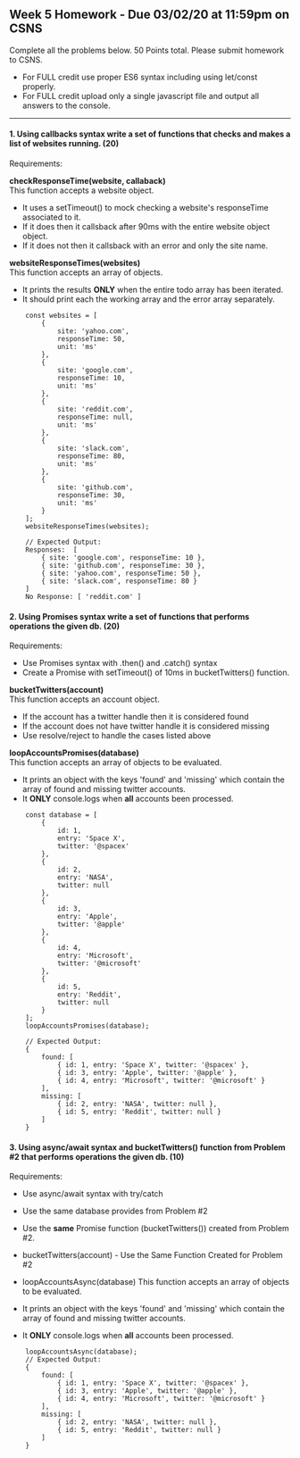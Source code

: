 ## Week 5 Homework - Due 03/02/20 at 11:59pm on CSNS
Complete all the problems below. 50 Points total. Please submit homework to CSNS.

- For FULL credit use proper ES6 syntax including using let/const properly.
- For FULL credit upload only a single javascript file and output all answers to the console.

---

#### 1. Using callbacks syntax write a set of functions that checks and makes a list of websites running. (20)
Requirements:

**checkResponseTime(website, callaback)** <br/>
This function accepts a website object. 
- It uses a setTimeout() to mock checking a website's responseTime associated to it.
- If it does then it callsback after 90ms with the entire website object object.
- If it does not then it callsback with an error and only the site name.

**websiteResponseTimes(websites)** <br/>
This function accepts an array of objects.  
- It prints the results **ONLY** when the entire todo array has been iterated.
- It should print each the working array and the error array separately.

```
    const websites = [
        {
            site: 'yahoo.com',
            responseTime: 50,
            unit: 'ms'
        },
        {
            site: 'google.com',
            responseTime: 10,
            unit: 'ms'
        },
        {
            site: 'reddit.com',
            responseTime: null,
            unit: 'ms'
        },
        {
            site: 'slack.com',
            responseTime: 80,
            unit: 'ms'
        },
        {
            site: 'github.com',
            responseTime: 30,
            unit: 'ms'
        }
    ];
    websiteResponseTimes(websites);

    // Expected Output:
    Responses:  [
        { site: 'google.com', responseTime: 10 },
        { site: 'github.com', responseTime: 30 },
        { site: 'yahoo.com', responseTime: 50 },
        { site: 'slack.com', responseTime: 80 }
    ]
    No Response: [ 'reddit.com' ]
```


#### 2. Using Promises syntax write a set of functions that performs operations the given db. (20)
Requirements:
- Use Promises syntax with .then() and .catch() syntax
- Create a Promise with setTimeout() of 10ms in bucketTwitters() function.

**bucketTwitters(account)** <br/>
This function accepts an account object.
- If the account has a twitter handle then it is considered found
- If the account does not have twitter handle it is considered missing
- Use resolve/reject to handle the cases listed above

**loopAccountsPromises(database)** <br/>
This function accepts an array of objects to be evaluated.
- It prints an object with the keys 'found' and 'missing' which contain the array of found and missing twitter accounts.
- It **ONLY** console.logs when **all** accounts been processed.

```
    const database = [
        {
            id: 1,
            entry: 'Space X',
            twitter: '@spacex'
        },
        {
            id: 2,
            entry: 'NASA',
            twitter: null
        },
        {
            id: 3,
            entry: 'Apple',
            twitter: '@apple'
        },
        {
            id: 4,
            entry: 'Microsoft',
            twitter: '@microsoft'
        },
        {
            id: 5,
            entry: 'Reddit',
            twitter: null
        }
    ];
    loopAccountsPromises(database);

    // Expected Output:
    {
        found: [
            { id: 1, entry: 'Space X', twitter: '@spacex' },
            { id: 3, entry: 'Apple', twitter: '@apple' },
            { id: 4, entry: 'Microsoft', twitter: '@microsoft' }
        ],
        missing: [
            { id: 2, entry: 'NASA', twitter: null },
            { id: 5, entry: 'Reddit', twitter: null }
        ]
    }
```


#### 3. Using async/await syntax and bucketTwitters() function from Problem #2 that performs operations the given db. (10)
Requirements:
- Use async/await syntax with try/catch
- Use the same database provides from Problem #2
- Use the **same** Promise function (bucketTwitters()) created from Problem #2.

- bucketTwitters(account) - Use the Same Function Created for Problem #2

- loopAccountsAsync(database)
This function accepts an array of objects to be evaluated.
- It prints an object with the keys 'found' and 'missing' which contain the array of found and missing twitter accounts.
- It **ONLY** console.logs when **all** accounts been processed.

```
    loopAccountsAsync(database);
    // Expected Output:
    {
        found: [
            { id: 1, entry: 'Space X', twitter: '@spacex' },
            { id: 3, entry: 'Apple', twitter: '@apple' },
            { id: 4, entry: 'Microsoft', twitter: '@microsoft' }
        ],
        missing: [
            { id: 2, entry: 'NASA', twitter: null },
            { id: 5, entry: 'Reddit', twitter: null }
        ]
    }
```

